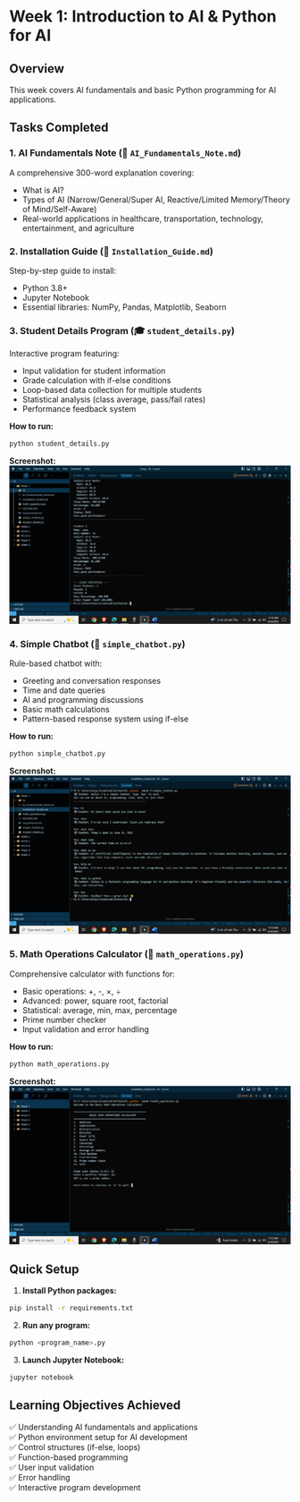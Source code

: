 # Week 1: Introduction to AI & Python for AI

## Overview
This week covers AI fundamentals and basic Python programming for AI applications.

## Tasks Completed

### 1. AI Fundamentals Note (📝 `AI_Fundamentals_Note.md`)
A comprehensive 300-word explanation covering:
- What is AI?
- Types of AI (Narrow/General/Super AI, Reactive/Limited Memory/Theory of Mind/Self-Aware)
- Real-world applications in healthcare, transportation, technology, entertainment, and agriculture

### 2. Installation Guide (🔧 `Installation_Guide.md`)
Step-by-step guide to install:
- Python 3.8+
- Jupyter Notebook
- Essential libraries: NumPy, Pandas, Matplotlib, Seaborn

### 3. Student Details Program (🎓 `student_details.py`)
Interactive program featuring:
- Input validation for student information
- Grade calculation with if-else conditions
- Loop-based data collection for multiple students
- Statistical analysis (class average, pass/fail rates)
- Performance feedback system

**How to run:**
```bash
python student_details.py
```

**Screenshot:**
![Student Details Program](SS/3.png)

### 4. Simple Chatbot (🤖 `simple_chatbot.py`)
Rule-based chatbot with:
- Greeting and conversation responses
- Time and date queries
- AI and programming discussions
- Basic math calculations
- Pattern-based response system using if-else

**How to run:**
```bash
python simple_chatbot.py
```

**Screenshot:**
![Simple Chatbot](SS/2.png)

### 5. Math Operations Calculator (🧮 `math_operations.py`)
Comprehensive calculator with functions for:
- Basic operations: +, -, ×, ÷
- Advanced: power, square root, factorial
- Statistical: average, min, max, percentage
- Prime number checker
- Input validation and error handling

**How to run:**
```bash
python math_operations.py
```

**Screenshot:**
![Math Operations Calculator](SS/1.png)

## Quick Setup

1. **Install Python packages:**
```bash
pip install -r requirements.txt
```

2. **Run any program:**
```bash
python <program_name>.py
```

3. **Launch Jupyter Notebook:**
```bash
jupyter notebook
```

## Learning Objectives Achieved
✅ Understanding AI fundamentals and applications  
✅ Python environment setup for AI development  
✅ Control structures (if-else, loops)  
✅ Function-based programming  
✅ User input validation  
✅ Error handling  
✅ Interactive program development 